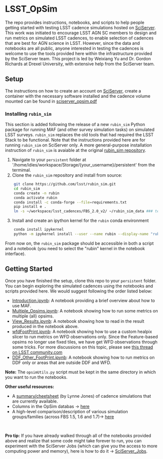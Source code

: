 # LSST_OpSim 
The repo provides instructions, notebooks, and scripts to help people
getting started with testing LSST cadence simulations hosted on
[SciServer](http://www.sciserver.org/). This work was initiated to
encourage LSST AGN SC members to design and run metrics on simulated
LSST cadences, to enable selection of cadences that are best for AGN
science in LSST. However, since the data and notebooks are all public,
anyone interested in testing the cadences is welcome to use the tools
provided here within the infrastructure provided by the SciServer
team. This project is led by Weixiang Yu and Dr. Gordon Richards at
Drexel University, with extensive help from the SciServer team.

## Setup
The instructions on how to create an account on
[SciServer](http://www.sciserver.org/), create a container with the
necessary software installed and the cadence volume mounted can be
found in [sciserver_opsim.pdf](./sciserver_opsim.pdf)

### Installing $\texttt{rubin_sim}$ 
This section is added following the release of a new $\texttt{rubin_sim}$ Python package for running MAF (and other survey simulation tasks) on simulated LSST surveys. $\texttt{rubin_sim}$ replaces the old tools that had required the LSST Stack to be functional. Note that the instructions provided here are for running $\texttt{rubin_sim}$ on SciServer only. A more general-purpose installation instruction of $\texttt{rubin_sim}$ is avaiable at the original [rubin_sim repository](https://github.com/lsst/rubin_sim).

1. Navigate to your `persistent` folder at '/home/idies/workspace/Storage/{your_username}/persistent' from the termimal.
2. Clone the $\texttt{rubin_sim}$ repository and install from source:

```sh
    git clone https://github.com/lsst/rubin_sim.git
    cd rubin_sim
    conda create -n rubin
    conda activate rubin
    conda install -c conda-forge --file=requirements.txt
    pip install e .
    ln -s ~/workspace/lsst_cadences/FBS_2.0_v2/ ~/rubin_sim_data ### tell rubin_sim where to find data
```

3. Install and create an ipython kernel for the `rubin` conda environment

```sh
    conda install ipykernel
    python -m ipykernel install --user --name rubin --display-name "rubin"
```

From now on, the $\texttt{rubin_sim}$ package should be accessible in both a script and a notebook (you need to select the "rubin" kernel in the notebook interface). 

## Getting Started
Once you have finished the setup, clone this repo to your `persistent`
folder. You can begin exploring the simulated cadences using the
notebooks and scripts provided here. We would suggest following the
order listed below:

- [Introduction.ipynb](./Scripts_NBs/00_Introduction.ipynb): A notebook providing a brief overview about how to use MAF.
- [Multiple_Opsims.ipynb](./Scripts_NBs/01_Multiple_Opsims.ipynb): A notebook showing how to run some metrics on multiple (all) opsims. 
- [View_Results.ipynb](./Scripts_NBs/02_View_Results.ipynb): A notebook showing how to read in the result produced in the notebook above.
- [wfdFootPrint.ipynb](./Scripts_NBs/04_wfdFootPrint.ipynb): A notebook showing how to use a custom healpix slicer to run metrics on WFD observations only. Since the Feature-based opsims no longer use fixed tiles, we have get WFD observations through some tricks. For more discussions on this topic, please see [this thread on LSST community.com](https://community.lsst.org/t/wfd-metrics-with-the-fbs-output/3970/7)
- [DDF_Other_FootPrint.ipynb](./Scripts_NBs/03_DDF_Other_FootPrint.ipynb): A notebook showing how to run metrics on DDF only or areas that are outside DDF and WFD.

**Note:** The `opsimUtils.py` script must be kept in the same directory in which you want to run the notebooks.

<!-- Once you are a MAF pro, you can learn more about MAF from [sims_maf_contrib github repo](https://github.com/LSST-nonproject/sims_maf_contrib). For details on the most recent release of LSST cadence simulation, please refer to the [FBS_1.4 thread](https://community.lsst.org/t/january-2020-update-fbs-1-4-runs/4006/6), [FBS_1.5 thread](https://community.lsst.org/t/may-update-bonus-fbs-1-5-release/4139), [FBS_1.6 thread](https://community.lsst.org/t/fbs-1-6-release-august-2020/4423) and [FBS_1.7 thread](https://community.lsst.org/t/survey-simulations-v1-7-release-january-2021/4660) on LSST Community page. (Note that FBS 1.4 simulations have been superceded by runs in 1.5, 1.6 or 1.7, the link above is only for reference purpose.)
 -->
__Other useful resources:__
- A [summary/cheetsheet](https://github.com/lsst-pst/pstn-051/blob/master/Cheat_Sheet.md) (by Lynne Jones) of cadence simulations that are currently available.
- Columns in the OpSim databas -> [here](https://github.com/lsst/sims_featureScheduler)
- A high-level comparison/description of various simulation groups/families (across FBS 1.5, 1.6 and 1.7)-> [here](https://github.com/lsst-pst/survey_strategy/blob/master/fbs_1.7/SummaryInfo.ipynb)

<br>

__Pro tip:__ If you have already walked through all of the notebooks provided above and realize 
that some code might take forever to run, you can experiment with the SciServer Jobs 
(which can give you the access to more computing power and memory), here is how to 
do it -> [SciServer_Jobs](./SciServer_Jobs.pdf). 
